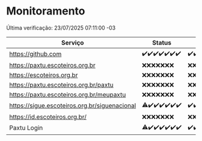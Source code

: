 # Monitoramento

Última verificação: 23/07/2025 07:11:00 -03

|Serviço|Status|Últimas 24h|
|---|---|---|
|https://github.com|<span title="2025-07-16: OK=23">✔️</span><span title="2025-07-17: OK=23">✔️</span><span title="2025-07-18: OK=23">✔️</span><span title="2025-07-19: OK=23">✔️</span><span title="2025-07-20: OK=22">✔️</span><span title="2025-07-21: OK=22">✔️</span><span title="2025-07-22: OK=9">✔️</span>|<span title="22/07/2025 07:11:00 -03 : 200">✔️</span><span title="22/07/2025 08:09:00 -03 : 200">✔️</span><span title="22/07/2025 09:19:00 -03 : 200">✔️</span><span title="22/07/2025 10:30:00 -03 : 200">✔️</span><span title="22/07/2025 11:13:00 -03 : 200">✔️</span><span title="22/07/2025 12:10:00 -03 : 200">✔️</span><span title="22/07/2025 13:12:00 -03 : 200">✔️</span><span title="22/07/2025 14:12:00 -03 : 200">✔️</span><span title="22/07/2025 15:14:00 -03 : 200">✔️</span><span title="22/07/2025 16:10:00 -03 : 200">✔️</span><span title="22/07/2025 17:11:00 -03 : 200">✔️</span><span title="22/07/2025 18:09:00 -03 : 200">✔️</span><span title="22/07/2025 19:09:00 -03 : 200">✔️</span><span title="22/07/2025 20:09:00 -03 : 200">✔️</span><span title="22/07/2025 21:53:00 -03 : 200">✔️</span><span title="22/07/2025 23:52:00 -03 : 200">✔️</span><span title="23/07/2025 00:56:00 -03 : 200">✔️</span><span title="23/07/2025 01:33:00 -03 : 200">✔️</span><span title="23/07/2025 02:19:00 -03 : 200">✔️</span><span title="23/07/2025 03:16:00 -03 : 200">✔️</span><span title="23/07/2025 04:15:00 -03 : 200">✔️</span><span title="23/07/2025 05:14:00 -03 : 200">✔️</span><span title="23/07/2025 06:15:00 -03 : 200">✔️</span><span title="23/07/2025 07:11:00 -03 : 200">✔️</span>|
|https://paxtu.escoteiros.org.br|<span title="2025-07-16: Falhas=23">❌</span><span title="2025-07-17: Falhas=23">❌</span><span title="2025-07-18: Falhas=23">❌</span><span title="2025-07-19: Falhas=23">❌</span><span title="2025-07-20: Falhas=22">❌</span><span title="2025-07-21: Falhas=22">❌</span><span title="2025-07-22: Falhas=9">❌</span>|<span title="22/07/2025 07:11:00 -03 : 403">❌</span><span title="22/07/2025 08:09:00 -03 : 403">❌</span><span title="22/07/2025 09:19:00 -03 : 403">❌</span><span title="22/07/2025 10:30:00 -03 : 403">❌</span><span title="22/07/2025 11:13:00 -03 : 403">❌</span><span title="22/07/2025 12:10:00 -03 : 403">❌</span><span title="22/07/2025 13:12:00 -03 : 403">❌</span><span title="22/07/2025 14:12:00 -03 : 403">❌</span><span title="22/07/2025 15:14:00 -03 : 403">❌</span><span title="22/07/2025 16:10:00 -03 : 403">❌</span><span title="22/07/2025 17:11:00 -03 : 403">❌</span><span title="22/07/2025 18:09:00 -03 : 403">❌</span><span title="22/07/2025 19:09:00 -03 : 403">❌</span><span title="22/07/2025 20:09:00 -03 : 403">❌</span><span title="22/07/2025 21:53:00 -03 : 403">❌</span><span title="22/07/2025 23:52:00 -03 : 403">❌</span><span title="23/07/2025 00:56:00 -03 : 403">❌</span><span title="23/07/2025 01:33:00 -03 : 403">❌</span><span title="23/07/2025 02:19:00 -03 : 403">❌</span><span title="23/07/2025 03:16:00 -03 : 403">❌</span><span title="23/07/2025 04:15:00 -03 : 403">❌</span><span title="23/07/2025 05:14:00 -03 : 403">❌</span><span title="23/07/2025 06:15:00 -03 : 403">❌</span><span title="23/07/2025 07:11:00 -03 : 403">❌</span>|
|https://escoteiros.org.br|<span title="2025-07-16: Falhas=23">❌</span><span title="2025-07-17: Falhas=23">❌</span><span title="2025-07-18: Falhas=23">❌</span><span title="2025-07-19: Falhas=23">❌</span><span title="2025-07-20: Falhas=22">❌</span><span title="2025-07-21: Falhas=22">❌</span><span title="2025-07-22: Falhas=9">❌</span>|<span title="22/07/2025 07:11:00 -03 : 403">❌</span><span title="22/07/2025 08:09:00 -03 : 403">❌</span><span title="22/07/2025 09:19:00 -03 : 403">❌</span><span title="22/07/2025 10:30:00 -03 : 403">❌</span><span title="22/07/2025 11:13:00 -03 : 403">❌</span><span title="22/07/2025 12:10:00 -03 : 403">❌</span><span title="22/07/2025 13:12:00 -03 : 403">❌</span><span title="22/07/2025 14:12:00 -03 : 403">❌</span><span title="22/07/2025 15:14:00 -03 : 403">❌</span><span title="22/07/2025 16:10:00 -03 : 403">❌</span><span title="22/07/2025 17:11:00 -03 : 403">❌</span><span title="22/07/2025 18:09:00 -03 : 403">❌</span><span title="22/07/2025 19:09:00 -03 : 403">❌</span><span title="22/07/2025 20:09:00 -03 : 403">❌</span><span title="22/07/2025 21:53:00 -03 : 403">❌</span><span title="22/07/2025 23:52:00 -03 : 403">❌</span><span title="23/07/2025 00:56:00 -03 : 403">❌</span><span title="23/07/2025 01:33:00 -03 : 403">❌</span><span title="23/07/2025 02:19:00 -03 : 403">❌</span><span title="23/07/2025 03:16:00 -03 : 403">❌</span><span title="23/07/2025 04:15:00 -03 : 403">❌</span><span title="23/07/2025 05:14:00 -03 : 403">❌</span><span title="23/07/2025 06:15:00 -03 : 403">❌</span><span title="23/07/2025 07:11:00 -03 : 403">❌</span>|
|https://paxtu.escoteiros.org.br/paxtu|<span title="2025-07-16: Falhas=23">❌</span><span title="2025-07-17: Falhas=23">❌</span><span title="2025-07-18: Falhas=23">❌</span><span title="2025-07-19: Falhas=23">❌</span><span title="2025-07-20: Falhas=22">❌</span><span title="2025-07-21: Falhas=22">❌</span><span title="2025-07-22: Falhas=9">❌</span>|<span title="22/07/2025 07:11:00 -03 : 403">❌</span><span title="22/07/2025 08:09:00 -03 : 403">❌</span><span title="22/07/2025 09:19:00 -03 : 403">❌</span><span title="22/07/2025 10:30:00 -03 : 403">❌</span><span title="22/07/2025 11:13:00 -03 : 403">❌</span><span title="22/07/2025 12:10:00 -03 : 403">❌</span><span title="22/07/2025 13:12:00 -03 : 403">❌</span><span title="22/07/2025 14:12:00 -03 : 403">❌</span><span title="22/07/2025 15:14:00 -03 : 403">❌</span><span title="22/07/2025 16:10:00 -03 : 403">❌</span><span title="22/07/2025 17:11:00 -03 : 403">❌</span><span title="22/07/2025 18:09:00 -03 : 403">❌</span><span title="22/07/2025 19:09:00 -03 : 403">❌</span><span title="22/07/2025 20:09:00 -03 : 403">❌</span><span title="22/07/2025 21:53:00 -03 : 403">❌</span><span title="22/07/2025 23:52:00 -03 : 403">❌</span><span title="23/07/2025 00:56:00 -03 : 403">❌</span><span title="23/07/2025 01:33:00 -03 : 403">❌</span><span title="23/07/2025 02:19:00 -03 : 403">❌</span><span title="23/07/2025 03:16:00 -03 : 403">❌</span><span title="23/07/2025 04:15:00 -03 : 403">❌</span><span title="23/07/2025 05:14:00 -03 : 403">❌</span><span title="23/07/2025 06:15:00 -03 : 403">❌</span><span title="23/07/2025 07:11:00 -03 : 403">❌</span>|
|https://paxtu.escoteiros.org.br/meupaxtu|<span title="2025-07-16: Falhas=23">❌</span><span title="2025-07-17: Falhas=23">❌</span><span title="2025-07-18: Falhas=23">❌</span><span title="2025-07-19: Falhas=23">❌</span><span title="2025-07-20: Falhas=22">❌</span><span title="2025-07-21: Falhas=22">❌</span><span title="2025-07-22: Falhas=9">❌</span>|<span title="22/07/2025 07:11:00 -03 : 403">❌</span><span title="22/07/2025 08:09:00 -03 : 403">❌</span><span title="22/07/2025 09:19:00 -03 : 403">❌</span><span title="22/07/2025 10:30:00 -03 : 403">❌</span><span title="22/07/2025 11:13:00 -03 : 403">❌</span><span title="22/07/2025 12:10:00 -03 : 403">❌</span><span title="22/07/2025 13:12:00 -03 : 403">❌</span><span title="22/07/2025 14:12:00 -03 : 403">❌</span><span title="22/07/2025 15:14:00 -03 : 403">❌</span><span title="22/07/2025 16:10:00 -03 : 403">❌</span><span title="22/07/2025 17:11:00 -03 : 403">❌</span><span title="22/07/2025 18:09:00 -03 : 403">❌</span><span title="22/07/2025 19:09:00 -03 : 403">❌</span><span title="22/07/2025 20:09:00 -03 : 403">❌</span><span title="22/07/2025 21:53:00 -03 : 403">❌</span><span title="22/07/2025 23:52:00 -03 : 403">❌</span><span title="23/07/2025 00:56:00 -03 : 403">❌</span><span title="23/07/2025 01:33:00 -03 : 403">❌</span><span title="23/07/2025 02:19:00 -03 : 403">❌</span><span title="23/07/2025 03:16:00 -03 : 403">❌</span><span title="23/07/2025 04:15:00 -03 : 403">❌</span><span title="23/07/2025 05:14:00 -03 : 403">❌</span><span title="23/07/2025 06:15:00 -03 : 403">❌</span><span title="23/07/2025 07:11:00 -03 : 403">❌</span>|
|https://sigue.escoteiros.org.br/siguenacional|<span title="2025-07-16: OK=22, Falhas=1">⚠️</span><span title="2025-07-17: OK=23">✔️</span><span title="2025-07-18: OK=23">✔️</span><span title="2025-07-19: OK=23">✔️</span><span title="2025-07-20: OK=22">✔️</span><span title="2025-07-21: OK=22">✔️</span><span title="2025-07-22: OK=9">✔️</span>|<span title="22/07/2025 07:11:00 -03 : 200">✔️</span><span title="22/07/2025 08:09:00 -03 : 200">✔️</span><span title="22/07/2025 09:19:00 -03 : 200">✔️</span><span title="22/07/2025 10:30:00 -03 : 200">✔️</span><span title="22/07/2025 11:13:00 -03 : 200">✔️</span><span title="22/07/2025 12:10:00 -03 : 200">✔️</span><span title="22/07/2025 13:12:00 -03 : 200">✔️</span><span title="22/07/2025 14:12:00 -03 : 200">✔️</span><span title="22/07/2025 15:14:00 -03 : 200">✔️</span><span title="22/07/2025 16:10:00 -03 : 200">✔️</span><span title="22/07/2025 17:11:00 -03 : 200">✔️</span><span title="22/07/2025 18:09:00 -03 : 200">✔️</span><span title="22/07/2025 19:09:00 -03 : 200">✔️</span><span title="22/07/2025 20:10:00 -03 : 200">✔️</span><span title="22/07/2025 21:53:00 -03 : 200">✔️</span><span title="22/07/2025 23:52:00 -03 : 200">✔️</span><span title="23/07/2025 00:56:00 -03 : 200">✔️</span><span title="23/07/2025 01:33:00 -03 : 200">✔️</span><span title="23/07/2025 02:19:00 -03 : 200">✔️</span><span title="23/07/2025 03:16:00 -03 : 200">✔️</span><span title="23/07/2025 04:15:00 -03 : 200">✔️</span><span title="23/07/2025 05:14:00 -03 : 200">✔️</span><span title="23/07/2025 06:15:00 -03 : 200">✔️</span><span title="23/07/2025 07:11:00 -03 : 200">✔️</span>|
|https://id.escoteiros.org.br/|<span title="2025-07-16: Falhas=23">❌</span><span title="2025-07-17: Falhas=23">❌</span><span title="2025-07-18: Falhas=23">❌</span><span title="2025-07-19: Falhas=23">❌</span><span title="2025-07-20: Falhas=22">❌</span><span title="2025-07-21: Falhas=22">❌</span><span title="2025-07-22: Falhas=9">❌</span>|<span title="22/07/2025 07:11:00 -03 : 403">❌</span><span title="22/07/2025 08:09:00 -03 : 403">❌</span><span title="22/07/2025 09:19:00 -03 : 403">❌</span><span title="22/07/2025 10:30:00 -03 : 403">❌</span><span title="22/07/2025 11:13:00 -03 : 403">❌</span><span title="22/07/2025 12:10:00 -03 : 403">❌</span><span title="22/07/2025 13:12:00 -03 : 403">❌</span><span title="22/07/2025 14:12:00 -03 : 403">❌</span><span title="22/07/2025 15:14:00 -03 : 403">❌</span><span title="22/07/2025 16:10:00 -03 : 403">❌</span><span title="22/07/2025 17:11:00 -03 : 403">❌</span><span title="22/07/2025 18:09:00 -03 : 403">❌</span><span title="22/07/2025 19:09:00 -03 : 403">❌</span><span title="22/07/2025 20:10:00 -03 : 403">❌</span><span title="22/07/2025 21:53:00 -03 : 403">❌</span><span title="22/07/2025 23:52:00 -03 : 403">❌</span><span title="23/07/2025 00:56:00 -03 : 403">❌</span><span title="23/07/2025 01:33:00 -03 : 403">❌</span><span title="23/07/2025 02:19:00 -03 : 403">❌</span><span title="23/07/2025 03:16:00 -03 : 403">❌</span><span title="23/07/2025 04:15:00 -03 : 403">❌</span><span title="23/07/2025 05:14:00 -03 : 403">❌</span><span title="23/07/2025 06:15:00 -03 : 403">❌</span><span title="23/07/2025 07:11:00 -03 : 403">❌</span>|
|Paxtu Login|<span title="2025-07-16: OK=22, Falhas=1">⚠️</span><span title="2025-07-17: OK=23">✔️</span><span title="2025-07-18: OK=23">✔️</span><span title="2025-07-19: OK=23">✔️</span><span title="2025-07-20: OK=22">✔️</span><span title="2025-07-21: OK=22">✔️</span><span title="2025-07-22: OK=9">✔️</span>|<span title="22/07/2025 07:11:00 -03 : 200">✔️</span><span title="22/07/2025 08:09:00 -03 : 200">✔️</span><span title="22/07/2025 09:19:00 -03 : 200">✔️</span><span title="22/07/2025 10:30:00 -03 : 200">✔️</span><span title="22/07/2025 11:13:00 -03 : 200">✔️</span><span title="22/07/2025 12:10:00 -03 : 200">✔️</span><span title="22/07/2025 13:12:00 -03 : 200">✔️</span><span title="22/07/2025 14:12:00 -03 : 200">✔️</span><span title="22/07/2025 15:14:00 -03 : 200">✔️</span><span title="22/07/2025 16:10:00 -03 : 200">✔️</span><span title="22/07/2025 17:11:00 -03 : 200">✔️</span><span title="22/07/2025 18:09:00 -03 : 200">✔️</span><span title="22/07/2025 19:09:00 -03 : 200">✔️</span><span title="22/07/2025 20:10:00 -03 : 200">✔️</span><span title="22/07/2025 21:53:00 -03 : 200">✔️</span><span title="22/07/2025 23:52:00 -03 : 200">✔️</span><span title="23/07/2025 00:56:00 -03 : 200">✔️</span><span title="23/07/2025 01:33:00 -03 : 200">✔️</span><span title="23/07/2025 02:19:00 -03 : 200">✔️</span><span title="23/07/2025 03:16:00 -03 : 200">✔️</span><span title="23/07/2025 04:15:00 -03 : 200">✔️</span><span title="23/07/2025 05:14:00 -03 : 200">✔️</span><span title="23/07/2025 06:15:00 -03 : 200">✔️</span><span title="23/07/2025 07:11:00 -03 : 200">✔️</span>|
